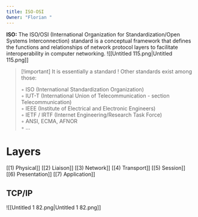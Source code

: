 ```yaml
---
title: ISO-OSI
Owner: "Florian "
---
```

**ISO:** The ISO/OSI (International Organization for Standardization/Open Systems Interconnection) standard is a conceptual framework that defines the functions and relationships of network protocol layers to facilitate interoperability in computer networking.
![[Untitled 115.png|Untitled 115.png]]
  

> [!important] It is essentially a standard ! Other standards exist among those:
> 
> ◦ ISO (International Standardization Organization)  
> ◦ IUT-T (International Union of Telecommunication - section Telecommunication)  
> ◦ IEEE (Institute of Electrical and Electronic Engineers)  
> ◦ IETF / IRTF (Internet Engineering/Research Task Force)  
> ◦ ANSI, ECMA, AFNOR  
> ◦ …
  
# Layers
[[1) Physical]]
[[2) Liaison]]
[[3) Network]]
[[4) Transport]]
[[5) Session]]
[[6) Presentation]]
[[7) Application]]
  
## TCP/IP
![[Untitled 1 82.png|Untitled 1 82.png]]